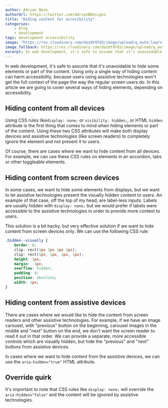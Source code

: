 ```yaml
---
author: Adrian Bece
authorUrl: https://twitter.com/AdrianBDesigns
title: "Hiding content for accesibility"
categories:
    - blog
    - development
tags: development accessibility
image: "https://res.cloudinary.com/dazdt97d3/image/upload/q_auto:low/v1547297762/articles/glasses.svg"
image_fallback: https://res.cloudinary.com/dazdt97d3/image/upload/q_auto:best/v1547297762/articles/glasses.jpg
excerpt: In web development, it's safe to assume that it's unavoidable to hide some elements or part of the content. Using only a single way of hiding content can harm accessibility, because users using assistive technologies won't get the full context of the page the way the regular screen users do. In this article we are going to cover several ways of hiding elements, depending on accessibility.
---
```


<article class="block block--text">

<p>In web development, it's safe to assume that it's unavoidable to hide some elements or part of the content. Using only a single way of hiding content can harm accessibility, because users using assistive technologies won't get the full context of the page the way the regular screen users do. In this article we are going to cover several ways of hiding elements, depending on accessibility.</p>

<h2 class="heading">Hiding content from all devices</h2>

<p>Using CSS rules like<code class="code--inline">display: none;</code> or <code class="code--inline">visibility: hidden;</code>, or HTML <code class="code--inline">hidden</code> attribute is the first thing that comes to mind when hiding elements or part of the content. Using these two CSS attributes will make both display devices and assistive technologies (like screen readers) to completely ignore the element and not present it to users.</p>

<p class="padding--clear">
Of course, there are cases where we want to hide content from all devices. For example, we can use these CSS rules on elements in an accordion, tabs or other toggleable elements.
</p>

</article>

<article class="block block--text">
<h2 class="heading">Hiding content from screen devices</h2>
<p>
In some cases, we want to hide some elements from displays, but we want to let assistive technologies present the visually hidden content to users. An example of that case, off the top of my head, are label-less inputs. Labels are usually hidden with <code class="code--inline">display: none;</code> but we would prefer if labels were accessible to the assistive technologies in order to provide more context to users.
</p>
<p class="padding--clear">This solution is a bit hacky, but very effective solution if we want to hide content from screen devices only. We can use the following CSS rule:</p>
</article>

```css
.hidden--visually {
    border: 0;
    clip: rect(1px 1px 1px 1px);
    clip: rect(1px, 1px, 1px, 1px);
    height: 1px;
    margin: -1px;
    overflow: hidden;
    padding: 0;
    position: absolute;
    width: 1px;
}
```

<article class="block block--text">
<h2 class="heading">Hiding content from assistive devices</h2>
<p>There are cases where we would like to hide the content from screen readers and other assistive technologies. For example, if we have an image carousel, with "previous" button on the beginning, carousel images in the middle and "next" button on the end, we don't want the screen reader to read it out in that order. We can provide a separate, more accessible controls which are visually hidden, but hide the "previous" and "next" buttons from assistive devices.</p>
<p>
In cases where we want to hide content from the assistive devices, we can use the <code class="code--inline">aria-hidden="true"</code> HTML attribute.</p>

<h2 class="heading">Override quirk</h2>
<p>It's important to note that CSS rules like <code class="code--inline">display: none;</code> will override the <code class="code--inline">aria-hidden="false"</code> and the content will be ignored by assistive technologies. </p>
</article>
